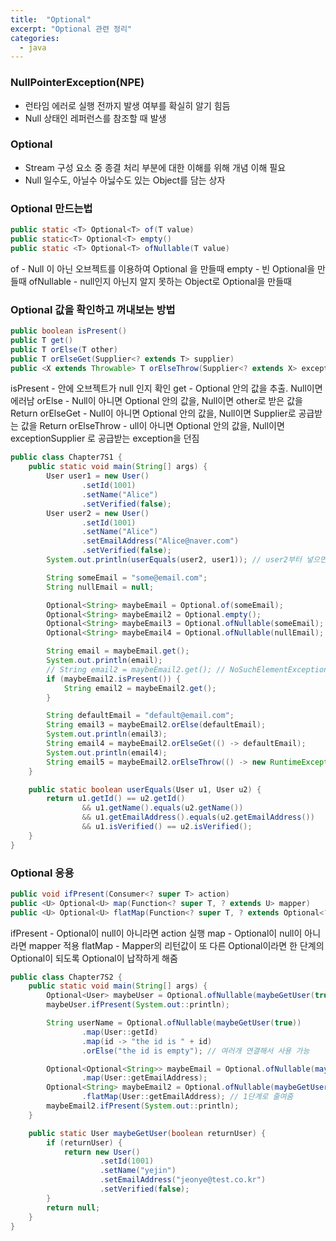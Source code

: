 ```yaml
---
title:  "Optional"
excerpt: "Optional 관련 정리"
categories:
  - java
---
```

### NullPointerException(NPE)
- 런타임 에러로 실행 전까지 발생 여부를 확실히 알기 힘듬
- Null 상태인 레퍼런스를 참조할 때 발생

### Optional
- Stream 구성 요소 중 종결 처리 부분에 대한 이해를 위해 개념 이해 필요
- Null 일수도, 아닐수 아닗수도 있는 Object를 담는 상자

### Optional 만드는법
```java
public static <T> Optional<T> of(T value)
public static<T> Optional<T> empty()
public static <T> Optional<T> ofNullable(T value)
```
of - Null 이 아닌 오브젝트를 이용하여 Optional 을 만들때
empty - 빈 Optional을 만들때
ofNullable - null인지 아닌지 알지 못하는 Object로 Optional을 만들때

### Optional 값을 확인하고 꺼내보는 방법
```java
public boolean isPresent()
public T get()
public T orElse(T other)
public T orElseGet(Supplier<? extends T> supplier)
public <X extends Throwable> T orElseThrow(Supplier<? extends X> exceptionSupplier) throws X
```
isPresent - 안에 오브젝트가 null 인지 확인
get - Optional 안의 값을 추출. Null이면 에러남
orElse - Null이 아니면 Optional 안의 값을, Null이면 other로 받은 값을 Return
orElseGet - Null이 아니면 Optional 안의 값을, Null이면 Supplier로 공급받는 값을 Return 
orElseThrow - ull이 아니면 Optional 안의 값을, Null이면 exceptionSupplier 로 공급받는 exception을 던짐 

```java
public class Chapter7S1 {
    public static void main(String[] args) {
        User user1 = new User()
                .setId(1001)
                .setName("Alice")
                .setVerified(false);
        User user2 = new User()
                .setId(1001)
                .setName("Alice")
                .setEmailAddress("Alice@naver.com")
                .setVerified(false);
        System.out.println(userEquals(user2, user1)); // user2부터 넣으면 에러 안나지만 user1 부터 넣으면 NPE 발생

        String someEmail = "some@email.com";
        String nullEmail = null;

        Optional<String> maybeEmail = Optional.of(someEmail);
        Optional<String> maybeEmail2 = Optional.empty();
        Optional<String> maybeEmail3 = Optional.ofNullable(someEmail);
        Optional<String> maybeEmail4 = Optional.ofNullable(nullEmail);

        String email = maybeEmail.get();
        System.out.println(email);
        // String email2 = maybeEmail2.get(); // NoSuchElementException
        if (maybeEmail2.isPresent()) {
            String email2 = maybeEmail2.get();
        }

        String defaultEmail = "default@email.com";
        String email3 = maybeEmail2.orElse(defaultEmail);
        System.out.println(email3);
        String email4 = maybeEmail2.orElseGet(() -> defaultEmail);
        System.out.println(email4);
        String email5 = maybeEmail2.orElseThrow(() -> new RuntimeException("email is not present"));
    }

    public static boolean userEquals(User u1, User u2) {
        return u1.getId() == u2.getId()
                && u1.getName().equals(u2.getName())
                && u1.getEmailAddress().equals(u2.getEmailAddress())
                && u1.isVerified() == u2.isVerified();
    }
}
```
### Optional 응용
```java
public void ifPresent(Consumer<? super T> action)
public <U> Optional<U> map(Function<? super T, ? extends U> mapper)
public <U> Optional<U> flatMap(Function<? super T, ? extends Optional<? extends U>> mapper)
```
ifPresent - Optional이 null이 아니라면 action 실행
map - Optional이 null이 아니라면 mapper 적용
flatMap - Mapper의 리턴값이 또 다른 Optional이라면 한 단계의 Optional이 되도록 Optional이 납작하게 해줌

```java
public class Chapter7S2 {
    public static void main(String[] args) {
        Optional<User> maybeUser = Optional.ofNullable(maybeGetUser(true));
        maybeUser.ifPresent(System.out::println);

        String userName = Optional.ofNullable(maybeGetUser(true))
                .map(User::getId)
                .map(id -> "the id is " + id)
                .orElse("the id is empty"); // 여러개 연결해서 사용 가능

        Optional<Optional<String>> maybeEmail = Optional.ofNullable(maybeGetUser(true))
                .map(User::getEmailAddress);
        Optional<String> maybeEmail2 = Optional.ofNullable(maybeGetUser(true))
                .flatMap(User::getEmailAddress); // 1단계로 줄여줌
        maybeEmail2.ifPresent(System.out::println);
    }

    public static User maybeGetUser(boolean returnUser) {
        if (returnUser) {
            return new User()
                    .setId(1001)
                    .setName("yejin")
                    .setEmailAddress("jeonye@test.co.kr")
                    .setVerified(false);
        }
        return null;
    }
}
```




